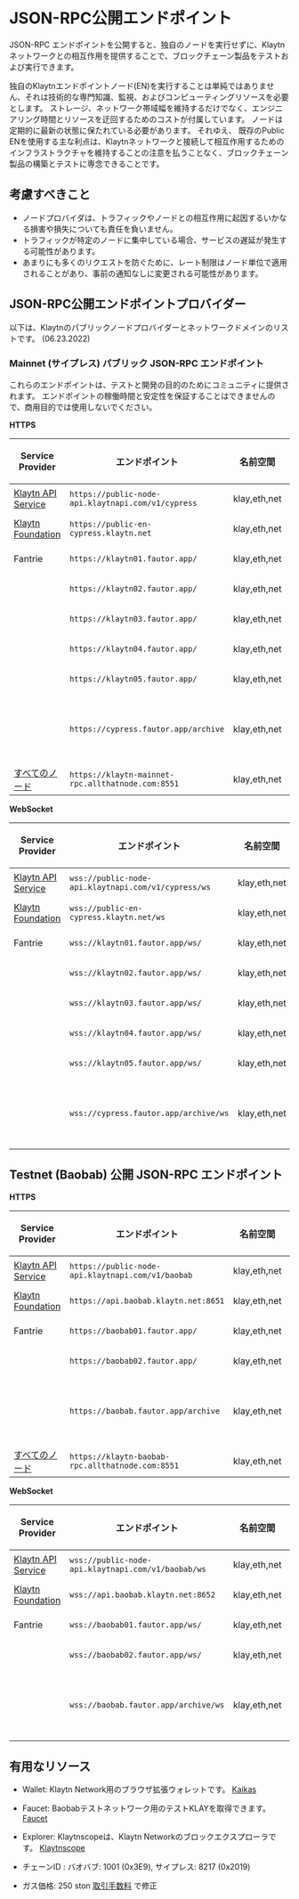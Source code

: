 # JSON-RPC公開エンドポイント

JSON-RPC エンドポイントを公開すると、独自のノードを実行せずに、Klaytn ネットワークとの相互作用を提供することで、ブロックチェーン製品をテストおよび実行できます。

独自のKlaytnエンドポイントノード(EN)を実行することは単純ではありません、それは技術的な専門知識、監視、およびコンピューティングリソースを必要とします。 ストレージ、ネットワーク帯域幅を維持するだけでなく、エンジニアリング時間とリソースを迂回するためのコストが付属しています。 ノードは定期的に最新の状態に保たれている必要があります。 それゆえ、 既存のPublic ENを使用する主な利点は、Klaytnネットワークと接続して相互作用するためのインフラストラクチャを維持することの注意を払うことなく、ブロックチェーン製品の構築とテストに専念できることです。

## 考慮すべきこと

- ノードプロバイダは、トラフィックやノードとの相互作用に起因するいかなる損害や損失についても責任を負いません。
- トラフィックが特定のノードに集中している場合、サービスの遅延が発生する可能性があります。
- あまりにも多くのリクエストを防ぐために、レート制限はノード単位で適用されることがあり、事前の通知なしに変更される可能性があります。

## JSON-RPC公開エンドポイントプロバイダー

以下は、Klaytnのパブリックノードプロバイダーとネットワークドメインのリストです。 (06.23.2022)

### Mainnet (サイプレス) パブリック JSON-RPC エンドポイント

これらのエンドポイントは、テストと開発の目的のためにコミュニティに提供されます。 エンドポイントの稼働時間と安定性を保証することはできませんので、商用目的では使用しないでください。

**HTTPS**

| Service Provider                                   | エンドポイント                                            | 名前空間         | タイプ   |
| -------------------------------------------------- | -------------------------------------------------- | ------------ | ----- |
| [Klaytn API Service](https://www.klaytnapi.com/)   | `https://public-node-api.klaytnapi.com/v1/cypress` | klay,eth,net | フル    |
| [Klaytn Foundation](https://www.klaytn.foundation) | `https://public-en-cypress.klaytn.net`             | klay,eth,net | フル    |
| Fantrie                                            | `https://klaytn01.fautor.app/`                     | klay,eth,net | フル    |
|                                                    | `https://klaytn02.fautor.app/`                     | klay,eth,net | フル    |
|                                                    | `https://klaytn03.fautor.app/`                     | klay,eth,net | フル    |
|                                                    | `https://klaytn04.fautor.app/`                     | klay,eth,net | フル    |
|                                                    | `https://klaytn05.fautor.app/`                     | klay,eth,net | フル    |
|                                                    | `https://cypress.fautor.app/archive`               | klay,eth,net | アーカイブ |
| [すべてのノード](www.allthatnode.com)                     | `https://klaytn-mainnet-rpc.allthatnode.com:8551`  | klay,eth,net | フル    |

**WebSocket**

| Service Provider                                   | エンドポイント                                             | 名前空間         | タイプ   |
| -------------------------------------------------- | --------------------------------------------------- | ------------ | ----- |
| [Klaytn API Service](https://www.klaytnapi.com/)   | `wss://public-node-api.klaytnapi.com/v1/cypress/ws` | klay,eth,net | フル    |
| [Klaytn Foundation](https://www.klaytn.foundation) | `wss://public-en-cypress.klaytn.net/ws`             | klay,eth,net | フル    |
| Fantrie                                            | `wss://klaytn01.fautor.app/ws/`                     | klay,eth,net | フル    |
|                                                    | `wss://klaytn02.fautor.app/ws/`                     | klay,eth,net | フル    |
|                                                    | `wss://klaytn03.fautor.app/ws/`                     | klay,eth,net | フル    |
|                                                    | `wss://klaytn04.fautor.app/ws/`                     | klay,eth,net | フル    |
|                                                    | `wss://klaytn05.fautor.app/ws/`                     | klay,eth,net | フル    |
|                                                    | `wss://cypress.fautor.app/archive/ws`               | klay,eth,net | アーカイブ |


## Testnet (Baobab) 公開 JSON-RPC エンドポイント

**HTTPS**

| Service Provider                                   | エンドポイント                                           | 名前空間         | タイプ   |
| -------------------------------------------------- | ------------------------------------------------- | ------------ | ----- |
| [Klaytn API Service](https://www.klaytnapi.com/)   | `https://public-node-api.klaytnapi.com/v1/baobab` | klay,eth,net | フル    |
| [Klaytn Foundation](https://www.klaytn.foundation) | `https://api.baobab.klaytn.net:8651`              | klay,eth,net | フル    |
| Fantrie                                            | `https://baobab01.fautor.app/`                    | klay,eth,net | フル    |
|                                                    | `https://baobab02.fautor.app/`                    | klay,eth,net | フル    |
|                                                    | `https://baobab.fautor.app/archive`               | klay,eth,net | アーカイブ |
| [すべてのノード](www.allthatnode.com)                     | `https://klaytn-baobab-rpc.allthatnode.com:8551`  | klay,eth,net | フル    |

**WebSocket**

| Service Provider                                   | エンドポイント                                            | 名前空間         | タイプ   |
| -------------------------------------------------- | -------------------------------------------------- | ------------ | ----- |
| [Klaytn API Service](https://www.klaytnapi.com/)   | `wss://public-node-api.klaytnapi.com/v1/baobab/ws` | klay,eth,net | フル    |
| [Klaytn Foundation](https://www.klaytn.foundation) | `wss://api.baobab.klaytn.net:8652`                 | klay,eth,net | フル    |
| Fantrie                                            | `wss://baobab01.fautor.app/ws/`                    | klay,eth,net | フル    |
|                                                    | `wss://baobab02.fautor.app/ws/`                    | klay,eth,net | フル    |
|                                                    | `wss://baobab.fautor.app/archive/ws`               | klay,eth,net | アーカイブ |

## 有用なリソース

- Wallet: Klaytn Network用のブラウザ拡張ウォレットです。 [Kaikas](https://docs.klaytn.foundation/dapp/developer-tools/kaikas)

- Faucet: Baobabテストネットワーク用のテストKLAYを取得できます。 [Faucet](https://docs.klaytn.foundation/dapp/developer-tools/klaytn-wallet#how-to-receive-baobab-testnet-klay)

- Explorer: Klaytnscopeは、Klaytn Networkのブロックエクスプローラです。 [Klaytnscope](https://docs.klaytn.foundation/dapp/developer-tools/klaytnscope)

- チェーンID : バオバブ: 1001 (0x3E9), サイプレス: 8217 (0x2019)

- ガス価格: 250 ston [取引手数料](https://docs.klaytn.com/klaytn/design/transaction-fees) で修正

